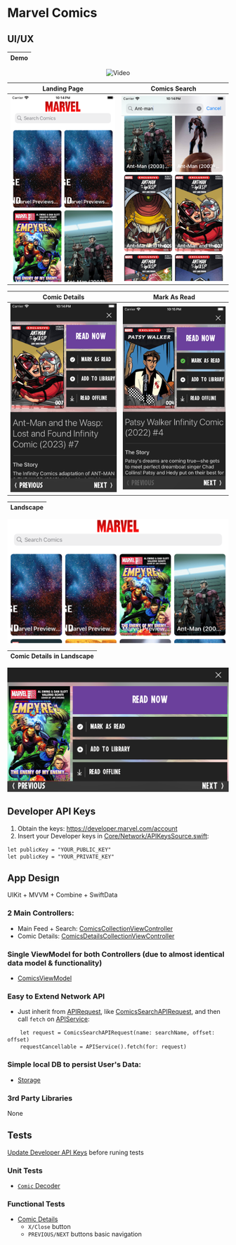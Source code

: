 # Marvel Comics

## UI/UX

<center>

Demo |
:----------------------:|
![Video](docs/images/video.gif)

Landing Page            |  Comics Search           |
:----------------------:|:-------------------------:
![Landing Page](docs/images/landing.png) | ![Comics Search](docs/images/search.png)

Comic Details           |  Mark As Read            |
:----------------------:|:-------------------------:
![Comic Details ](docs/images/details.png) | ![Mark As Read](docs/images/markasread.png)

Landscape            |
:----------------------:|
![Landscape](docs/images/landscape.png)

Comic Details in Landscape |
:----------------------:|
![Comic Details in Landscape](docs/images/landscape-details.png)

</center>

## Developer API Keys

1. Obtain the keys: https://developer.marvel.com/account
2. Insert your Developer keys in [Core/Network/APIKeysSource.swift](MarvelComics-ios/Sources/Core/Network/APIKeysSource.swift):
```
let publicKey = "YOUR_PUBLIC_KEY"
let publicKey = "YOUR_PRIVATE_KEY"
```

## App Design

UIKit + MVVM + Combine + SwiftData

### 2 Main Controllers:
* Main Feed + Search: [ComicsCollectionViewController](./MarvelComics-ios/Sources/Screens/ComicsFeed/ComicsCollectionViewController.swift)
* Comic Details: [ComicsDetailsCollectionViewController](./MarvelComics-ios/Sources/Screens/ComicDetails/ComicsDetailsCollectionViewController.swift)

### Single ViewModel for both Controllers (due to almost identical data model & functionality)

* [ComicsViewModel](./MarvelComics-ios/Sources/Screens/ComicsFeed/ComicsViewModel.swift)

### Easy to Extend Network API

* Just inherit from [APIRequest](./MarvelComics-ios/Sources/Core/Network/APIRequest.swift), like [ComicsSearchAPIRequest](./MarvelComics-ios/Sources/Core/APIRequests/ComicsSearchAPIRequest.swift), and then call `fetch` on [APIService](./MarvelComics-ios/Sources/Core/Network/APIService.swift):
```
    let request = ComicsSearchAPIRequest(name: searchName, offset: offset)
    requestCancellable = APIService().fetch(for: request)
```

### Simple local DB to persist User's Data:

* [Storage](./MarvelComics-ios/Sources/Core/DataModel/Storage.swift)

### 3rd Party Libraries

None

## Tests

[Update Developer API Keys](#Developer-API-Keys) before runing tests

### Unit Tests

* [`Comic` Decoder](./MarvelComics-ios-Tests/Core/DataModel/Comic_Tests.swift)

### Functional Tests

* [Comic Details](./MarvelComics-ios-UITests/ComicDetails_UITests.swift)
    * `X/Close` button
    * `PREVIOUS/NEXT` buttons basic navigation
